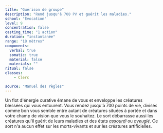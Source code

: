 ```yaml
---
title: "Guérison de groupe"
description: "Rend jusqu'à 700 PV et guérit les maladies."
school: "Évocation"
level: 9
concentration: false
casting_time: "1 action"
duration: "instantanée"
range: "18 mètres"
components:
  verbal: true
  somatic: true
  material: false
  materials: ""
ritual: false
classes:
    - Clerc

source: "Manuel des règles"
---
```

Un flot d'énergie curative émane de vous et enveloppe les créatures blessées qui vous entourent. Vous rendez jusqu'à 700 points de vie, divisés comme bon vous semble entre autant de créatures situées à portée et dans votre champ de vision que vous le souhaitez. Le sort débarrasse aussi les créatures qu'il guérit de leurs maladies et des états [_assourdi_](/gerer-la-sante-du-personnage/#assourdi) ou [_aveuglé_](/gerer-la-sante-du-personnage/#aveugle). Ce sort n'a aucun effet sur les morts-vivants et sur les créatures artificielles.
